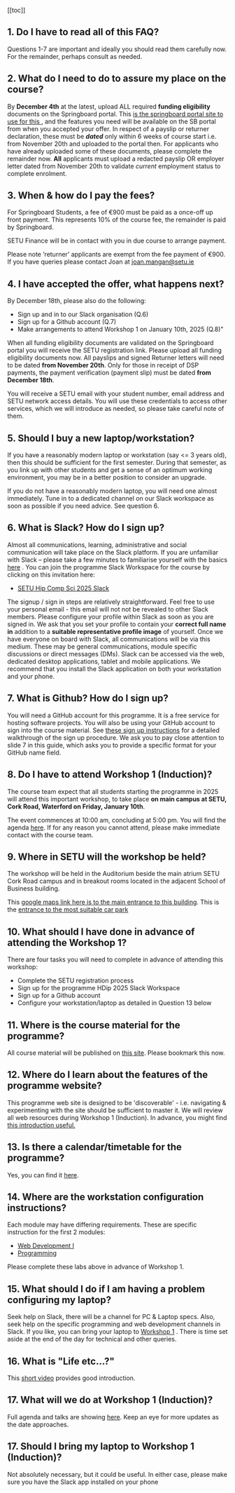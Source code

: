 [[toc]]

## 1. Do I have to read all of this FAQ?

Questions 1-7 are important and ideally you should read them carefully now. For the remainder, perhaps consult as needed.

## 2. What do I need to do to assure my place on the course?

By **December 4th** at the latest, upload ALL required **funding eligibility** documents on the Springboard portal. This [is the springboard portal site to use for this ](https://springboardcourses.ie/), and the features you need will be available on the SB portal from when you accepted your offer. In respect of a payslip or returner declaration, these must be ***dated*** only within 6 weeks of course start i.e. from November 20th and uploaded to the portal then. For applicants who have already uploaded some of these documents, please complete the remainder now.  **All** applicants must upload a redacted payslip OR employer letter dated from November 20th to validate *current* employment status to complete enrolment.

## 3. When & how do I pay the fees?

For Springboard Students, a fee of €900 must be paid as a once-off up front payment. This represents 10% of the course fee, the remainder is paid by Springboard.

SETU Finance will be in contact with you in due course to arrange payment.

Please note ‘returner’ applicants are exempt from the fee payment of €900. If you have  queries please contact Joan at [joan.mangan@setu.ie](mailto:joan.mangan@setu.ie) 

## 4. I have accepted the offer, what happens next?

By December 18th, please also do the following:

- Sign up and in to our Slack organisation (Q.6)
- Sign up for a Github account (Q.7)
- Make arrangements to attend Workshop 1 on January 10th, 2025 (Q.8)"

When all funding eligibility documents are validated on the Springboard portal you will receive the SETU registration link. Please upload all funding eligibility documents now.  All payslips and signed Returner letters will need to be dated **from November 20th**.  Only for those in receipt of DSP payments, the payment verification (payment slip) must be dated **from December 18th**.

You will receive a SETU email with your student number, email address and SETU network access details. You will use these credentials to access other services, which we will introduce as needed, so please take careful note of them.

## 5. Should I buy a new laptop/workstation?

If you have a reasonably modern laptop or workstation (say <= 3 years old), then this should be sufficient for the first semester. During that semester, as you link up with other students and get a sense of an optimum working environment, you may be in a better position to consider an upgrade.

If you do not have a reasonably modern laptop, you will need one almost immediately. Tune in to a dedicated channel on our Slack workspace as soon as possible if you need advice. See question 6.

## 6. What is Slack? How do I sign up?

Almost all communications, learning, administrative and social communication will take place on the Slack platform. If you are unfamiliar with Slack – please take a few minutes to familiarise yourself with the basics [here](https://slack.com/intl/en-ie/help/articles/115004071768-What-is-Slack-) . You can join the programme Slack Workspace for the course by clicking on this invitation here:

- [SETU Hip Comp Sci 2025 Slack](https://join.slack.com/t/setu-hdip-comp-sci-25/shared_invite/zt-2wdq9ytj6-~KLz5eWit9jVYCPA_6wCNQ) 

The signup / sign in steps are relatively straightforward. Feel free to use your personal email - this email will not not be revealed to other Slack members. Please configure your profile within Slack as soon as you are signed in.  We ask that you set your profile to contain your **correct full name in** addition to a **suitable representative profile image** of yourself. Once we have everyone on board with Slack, all communications will be via this medium. These may be general communications, module specific discussions or direct messages (DMs). Slack can be accessed via the web, dedicated desktop applications, tablet and mobile applications. We recommend that you install the Slack application on both your workstation and your phone.

## 7. What is Github? How do I sign up?

You will need a GitHub account for this programme. It is a free service for hosting software projects. You will also be using your GitHub account to sign into the course material. See [these sign up instructions](https://tutors.dev/talk/setu-hdip-comp-sci-2025-workshop-1-3/unit-1/talk-4-signup) for a detailed walkthrough of the sign up procedure. We ask you to pay close attention to slide 7 in this guide, which asks you to provide a specific format for your GitHub name field.

## 8. Do I have to attend Workshop 1 (Induction)?

The course team expect that all students starting the programme in 2025 will attend this important workshop, to take place **on main campus at SETU, Cork Road, Waterford on Friday, January 10th**. 

The event commences at 10:00 am, concluding at 5:00 pm. You will find the agenda [here](https://tutors.dev/course/setu-hdip-comp-sci-2025-workshop-1-3). If for any reason you cannot attend, please make immediate contact with the course team.

## 9. Where in SETU will the workshop be held?

The workshop will be held in the Auditorium beside the main atrium SETU Cork Road campus and in breakout rooms located in the adjacent School of Business building.  

This [google maps link here is to the main entrance to this building](https://maps.app.goo.gl/kMCrVVrXoNgo6au89?g_st=ic). This is the [entrance to the most suitable car park](https://maps.app.goo.gl/SJQjgnPg3p4GpwW56?g_st=com.tinyspeck.chatlyio.share)

## 10. What should I have done in advance of attending the Workshop 1?

There are four tasks you will need to complete in advance of attending this workshop:

- Complete the SETU registration process
- Sign up for the programme HDip 2025 Slack Workspace
- Sign up for a Github account
- Configure your workstation/laptop as detailed in Question 13 below

## 11. Where is the course material for the programme?

All course material will be published on [this site](https://tutors.dev/course/setu-hdip-comp-sci-2025). Please bookmark this now.

## 12. Where do I learn about the features of the programme website?

This programme web site is designed to be 'discoverable' - i.e. navigating & experimenting with the site should be sufficient to master it. We will review all web resources during Workshop 1 (Induction). In advance, you might find [this introduction useful.](https://reader.tutors.dev/talk/wit-hdip-comp-sci-2023-workshop-1-3/unit-1/talk-2-course-webs/course-webs.pdf)

## 13. Is there a calendar/timetable for the programme?

Yes, you can find it [here](https://tutors.dev/course/setu-hip-comp-sci-2025-sem-1-calendar).

## 14. Where are the workstation configuration instructions?

Each module may have differing requirements. These are specific instruction for the first 2 modules:

- [Web Development I](https://tutors.dev/lab/setu-hdip-comp-sci-2025-web-dev-1/topic-00-overview/unit-a-course-review/book-a)
- [Programming](https://tutors.dev/lab/setu-hdip-comp-sci-2025-programming/topic-00-induction/book-induction)

Please complete these labs above in advance of Workshop 1.

## 15. What should I do if I am having a problem configuring my laptop?

Seek help on Slack, there will be a channel for PC & Laptop specs. Also, seek help on the specific programming and web development channels in Slack. If you like, you can bring your laptop to [Workshop 1](https://tutors.dev/course/setu-hdip-comp-sci-2025-workshop-1-3) . There is time set aside at the end of the day for technical and other queries.

## 16. What is "Life etc...?"    

This [short video](https://youtu.be/7AhEa-w1ZPU) provides good introduction.

## 17. What will we do at Workshop 1 (Induction)?

Full agenda and talks are showing  [here](https://tutors.dev/course/setu-hdip-comp-sci-2025-workshop-1-3). Keep an eye for more updates as the date approaches.

## 17. Should I bring my laptop to Workshop 1 (Induction)?

Not absolutely necessary, but it could be useful. In either case, please make sure you have the Slack app installed on your phone
